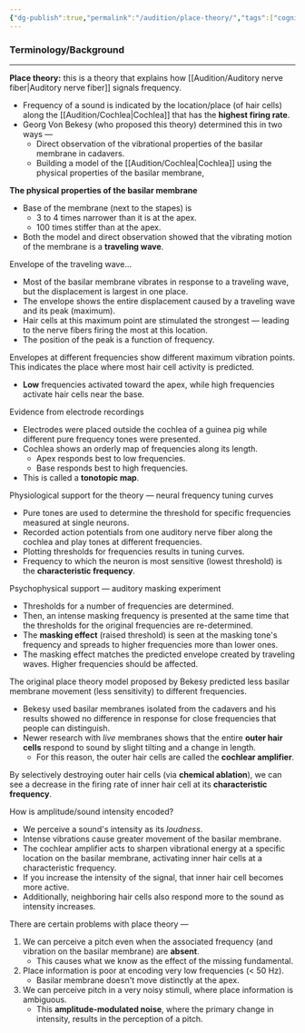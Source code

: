 ```yaml
---
{"dg-publish":true,"permalink":"/audition/place-theory/","tags":["cognitivescience","audition"]}
---
```


### **Terminology/Background**
---
**Place theory:** this is a theory that explains how [[Audition/Auditory nerve fiber\|Auditory nerve fiber]] signals frequency.
- Frequency of a sound is indicated by the location/place (of hair cells) along the [[Audition/Cochlea\|Cochlea]] that has the **highest firing rate**.
- Georg Von Bekesy (who proposed this theory) determined this in two ways —
	- Direct observation of the vibrational properties of the basilar membrane in cadavers.
	- Building a model of the [[Audition/Cochlea\|Cochlea]] using the physical properties of the basilar membrane,

**The physical properties of the basilar membrane**
- Base of the membrane (next to the stapes) is
	- 3 to 4 times narrower than it is at the apex.
	- 100 times stiffer than at the apex.
- Both the model and direct observation showed that the vibrating motion of the membrane is a **traveling wave**.

Envelope of the traveling wave…
- Most of the basilar membrane vibrates in response to a traveling wave, but the displacement is largest in one place.
- The envelope shows the entire displacement caused by a traveling wave and its peak (maximum).
- Hair cells at this maximum point are stimulated the strongest — leading to the nerve fibers firing the most at this location.
- The position of the peak is a function of frequency.

Envelopes at different frequencies show different maximum vibration points. This indicates the place where most hair cell activity is predicted.
- **Low** frequencies activated toward the apex, while high frequencies activate hair cells near the base.

Evidence from electrode recordings
- Electrodes were placed outside the cochlea of a guinea pig while different pure frequency tones were presented.
- Cochlea shows an orderly map of frequencies along its length.
	- Apex responds best to low frequencies.
	- Base responds best to high frequencies.
- This is called a **tonotopic map**.

Physiological support for the theory — neural frequency tuning curves
- Pure tones are used to determine the threshold for specific frequencies measured at single neurons.
- Recorded action potentials from one auditory nerve fiber along the cochlea and play tones at different frequencies.
- Plotting thresholds for frequencies results in tuning curves.
- Frequency to which the neuron is most sensitive (lowest threshold) is the **characteristic frequency**.

Psychophysical support — auditory masking experiment
- Thresholds for a number of frequencies are determined.
- Then, an intense masking frequency is presented at the same time that the thresholds for the original frequencies are re-determined.
- The **masking effect** (raised threshold) is seen at the masking tone's frequency and spreads to higher frequencies more than lower ones.
- The masking effect matches the predicted envelope created by traveling waves. Higher frequencies should be affected.

The original place theory model proposed by Bekesy predicted less basilar membrane movement (less sensitivity) to different frequencies.
- Bekesy used basilar membranes isolated from the cadavers and his results showed no difference in response for close frequencies that people can distinguish.
- Newer research with *live* membranes shows that the entire **outer hair cells** respond to sound by slight tilting and a change in length.
	- For this reason, the outer hair cells are called the **cochlear amplifier**.

By selectively destroying outer hair cells (via **chemical ablation**), we can see a decrease in the firing rate of inner hair cell at its **characteristic frequency**.

How is amplitude/sound intensity encoded?
- We perceive a sound's intensity as its *loudness*.
- Intense vibrations cause greater movement of the basilar membrane.
- The cochlear amplifier acts to sharpen vibrational energy at a specific location on the basilar membrane, activating inner hair cells at a characteristic frequency.
- If you increase the intensity of the signal, that inner hair cell becomes more active.
- Additionally, neighboring hair cells also respond more to the sound as intensity increases.

There are certain problems with place theory —
1. We can perceive a pitch even when the associated frequency (and vibration on the basilar membrane) are **absent**.
	- This causes what we know as the effect of the missing fundamental.
2. Place information is poor at encoding very low frequencies (< 50 Hz).
	- Basilar membrane doesn't move distinctly at the apex.
3. We can perceive pitch in a very noisy stimuli, where place information is ambiguous.
	- This **amplitude-modulated noise**, where the primary change in intensity, results in the perception of a pitch.